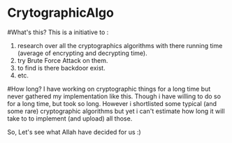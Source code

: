 # CrytographicAlgo
#What's this?
This is a initiative to :
1. research over all the cryptographics algorithms with there running time (average of encrypting and decrypting time).
2. try Brute Force Attack on them.
3. to find is there backdoor exist. 
4. etc.

#How long?
I have working on cryptographic things for a long time but never gathered my implementation like this. Though i have willing to do so for a long time, but took so long. However i shortlisted some typical (and some rare) cryptographic algorithms but yet i can't estimate how long it will take to to implement (and upload) all those.

So, Let's see what Allah have decided for us :)
